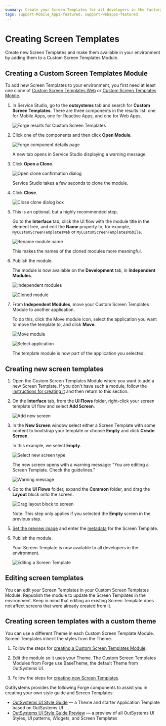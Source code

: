 ```yaml
---
summary: Create your Screen Templates for all developers in the factory.
tags: support-Mobile_Apps-featured; support-webapps-featured
---
```


# Creating Screen Templates

Create new Screen Templates and make them available in your environment by adding them to a Custom Screen Templates Module.

## Creating a Custom Screen Templates Module

To add new Screen Templates to your environment, you first need at least one clone of [Custom Screen Templates Web](<https://www.outsystems.com/forge/component-overview/5089/custom-screen-templates-web>) or [Custom Screen Templates Mobile](<https://www.outsystems.com/forge/component-overview/5060/custom-screen-templates-mobile>).

1. In Service Studio, go to the **outsystems** tab and search for **Custom Screen Templates**. There are three components in the results list: one for Mobile Apps, one for Reactive Apps, and one for Web Apps.

    ![Forge results for Custom Screen Templates](images/forge-1-ss.png)
    
1. Click one of the components and then click **Open Module**. 
     
    ![Forge component details page](images/forge-2-ss.png)

    A new tab opens in Service Studio displaying a warning message.
     
1. Click **Open a Clone**.

    ![Open clone confirmation dialog](images/forge-3-ss.png)

    Service Studio takes a few seconds to clone the module.

1. Click **Close**.

    ![Close clone dialog box](images/forge-4-ss.png)

1. This is an optional, but a highly recommended step. 

    Go to the **Interface** tab, click the UI flow with the module title in the element tree, and edit the **Name** property to, for example, `MyCustomScreenTemplatesWeb` or `MyCustomScreenTemplatesMobile`. 
    
    ![Rename module name](images/forge-5-ss.png)
    
    This makes the names of the cloned modules more meaningful.

1. Publish the module. 

    The module is now available on the **Development** tab, in **Independent Modules**.

    ![Independent modules](images/forge-6-ss.png)

    ![Cloned module](images/forge-7-ss.png)

1. From **Independent Modules**, move your Custom Screen Templates Module to another application. 

    To do this, click the Move module icon, select the application you want to move the template to, and click **Move**.
    
    ![Move module](images/forge-8-ss.png)
        
    ![Select application](images/forge-9-ss.png)

    The template module is now part of the application you selected.


## Creating new screen templates

1. Open the Custom Screen Templates Module where you want to add a new Screen Template. If you don't have such a module, follow the [instructions for creating it](<#creating-custom-screen-templates-module>) and then return to this section.

1. On the **Interface** tab, from the **UI Flows** folder, right-click your screen template UI flow and select **Add Screen**.

    ![Add new screen](images/forge-10-ss.png)

1. In the **New Screen** window select either a Screen Template with some content to bootstrap your template or choose **Empty** and click **Create Screen**. 

    In this example, we select **Empty**.

    ![Select new screen type](images/forge-11-ss.png)

    The new screen opens with a warning message: "You are editing a Screen Template. Check the guidelines." 

    ![Warning message](images/forge-12-ss.png)

1. Go to the **UI Flows** folder, expand the **Common** folder, and drag the **Layout** block onto the screen.

    ![Drag layout block to screen](images/forge-13-ss.png)

    Note: This step only applies if you selected the **Empty** screen in the previous step.

1. [Set the preview image](<reference-metadata.md#preview-image>) and enter the [metadata](<reference-metadata.md>) for the Screen Template.

1. Publish the module.

    Your Screen Template is now available to all developers in the environment.

    ![Editing a Screen Template](images/forge-14-ss.png)

## Editing screen templates

You can edit your Screen Templates in your Custom Screen Templates Module. Republish the module to update the Screen Templates in the environment. Keep in mind that editing an existing Screen Template does not affect screens that were already created from it.

## Creating screen templates with a custom theme

You can use a different Theme in each Custom Screen Template Module. Screen Templates inherit the styles from the Theme.

1. Follow the steps for [creating a Custom Screen Templates Module](<#creating-custom-screen-templates-module>).

1. Edit the module so it uses your Theme. The Custom Screen Templates Modules from Forge use BaseTheme, the default Theme from OutSystems UI.

1. Follow the steps for [creating new Screen Templates](<#creating-new-screen-templates>).

OutSystems provides the following Forge components to assist you in creating your own style guide and Screen Templates:

* [OutSystems UI Style Guide](<https://www.outsystems.com/forge/Component_Overview.aspx?ProjectId=5119>) — a Theme and starter Application Template based on OutSystems UI
* [OutSystems UI Style Guide Preview](<https://www.outsystems.com/forge/Component_Overview.aspx?ProjectId=5120>) — a preview of all OutSystems UI Styles, UI patterns, Widgets, and Screen Templates
